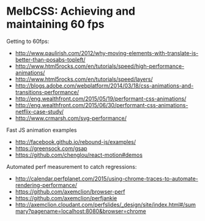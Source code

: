 # MelbCSS: Achieving and maintaining 60 fps

Getting to 60fps:
- http://www.paulirish.com/2012/why-moving-elements-with-translate-is-better-than-posabs-topleft/
- http://www.html5rocks.com/en/tutorials/speed/high-performance-animations/
- http://www.html5rocks.com/en/tutorials/speed/layers/
- http://blogs.adobe.com/webplatform/2014/03/18/css-animations-and-transitions-performance/
- http://eng.wealthfront.com/2015/05/19/performant-css-animations/
- http://eng.wealthfront.com/2015/06/30/performant-css-animations-netflix-case-study/
- http://www.crmarsh.com/svg-performance/

Fast JS animation examples
- http://facebook.github.io/rebound-js/examples/
- https://greensock.com/gsap
- https://github.com/chenglou/react-motion#demos

Automated perf measurement to catch regressions:
- http://calendar.perfplanet.com/2015/using-chrome-traces-to-automate-rendering-performance/
- https://github.com/axemclion/browser-perf
- https://github.com/axemclion/perfjankie
- http://axemclion.cloudant.com/perfslides/_design/site/index.html#/summary?pagename=localhost:8080&browser=chrome
